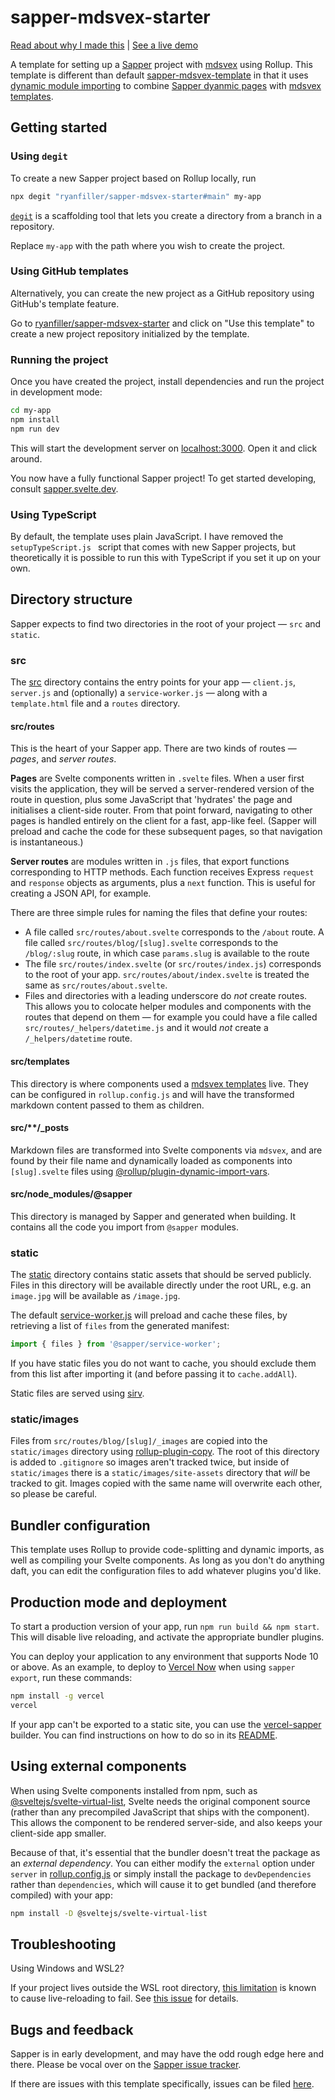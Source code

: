 # sapper-mdsvex-starter

[Read about why I made this](https://www.ryanfiller.com/blog/building-a-better-svelte-data-flow/) | [See a live demo](https://ryanfiller-sapper-mdsvex-starter.netlify.app/)

A template for setting up a [Sapper](https://github.com/sveltejs/sapper) project with [mdsvex](https://mdsvex.com/) using Rollup. This template is different than default [sapper-mdsvex-template](https://github.com/pngwn/sapper-mdsvex-template) in that it uses [dynamic module importing]([sapper-mdsvex-template](https://github.com/pngwn/sapper-mdsvex-template)) to combine [Sapper dyanmic pages](https://sapper.svelte.dev/docs#Pages) with [mdsvex templates](https://mdsvex.com/docs#layouts).

## Getting started

### Using `degit`

To create a new Sapper project based on Rollup locally, run

```bash
npx degit "ryanfiller/sapper-mdsvex-starter#main" my-app
```

[`degit`](https://github.com/Rich-Harris/degit) is a scaffolding tool that lets you create a directory from a branch in a repository.

Replace `my-app` with the path where you wish to create the project.


### Using GitHub templates

Alternatively, you can create the new project as a GitHub repository using GitHub's template feature.

Go to [ryanfiller/sapper-mdsvex-starter](https://github.com/ryanfiller/sapper-mdsvex-starter) and click on "Use this template" to create a new project repository initialized by the template.

### Running the project

Once you have created the project, install dependencies and run the project in development mode:

```bash
cd my-app
npm install
npm run dev
```

This will start the development server on [localhost:3000](http://localhost:3000). Open it and click around.

You now have a fully functional Sapper project! To get started developing, consult [sapper.svelte.dev](https://sapper.svelte.dev).

### Using TypeScript

By default, the template uses plain JavaScript. I have removed the `setupTypeScript.js ` script that comes with new Sapper projects, but theoretically it is possible to run this with TypeScript if you set it up on your own.

## Directory structure

Sapper expects to find two directories in the root of your project —  `src` and `static`.

### src

The [src](src) directory contains the entry points for your app — `client.js`, `server.js` and (optionally) a `service-worker.js` — along with a `template.html` file and a `routes` directory.

#### src/routes

This is the heart of your Sapper app. There are two kinds of routes — *pages*, and *server routes*.

**Pages** are Svelte components written in `.svelte` files. When a user first visits the application, they will be served a server-rendered version of the route in question, plus some JavaScript that 'hydrates' the page and initialises a client-side router. From that point forward, navigating to other pages is handled entirely on the client for a fast, app-like feel. (Sapper will preload and cache the code for these subsequent pages, so that navigation is instantaneous.)

**Server routes** are modules written in `.js` files, that export functions corresponding to HTTP methods. Each function receives Express `request` and `response` objects as arguments, plus a `next` function. This is useful for creating a JSON API, for example.

There are three simple rules for naming the files that define your routes:

* A file called `src/routes/about.svelte` corresponds to the `/about` route. A file called `src/routes/blog/[slug].svelte` corresponds to the `/blog/:slug` route, in which case `params.slug` is available to the route
* The file `src/routes/index.svelte` (or `src/routes/index.js`) corresponds to the root of your app. `src/routes/about/index.svelte` is treated the same as `src/routes/about.svelte`.
* Files and directories with a leading underscore do *not* create routes. This allows you to colocate helper modules and components with the routes that depend on them — for example you could have a file called `src/routes/_helpers/datetime.js` and it would *not* create a `/_helpers/datetime` route.

#### src/templates

This directory is where components used a [mdsvex templates](https://github.com/pngwn/sapper-mdsvex-template) live. They can be configured in `rollup.config.js` and will have the transformed markdown content passed to them as children. 

#### src/**/_posts

Markdown files are transformed into Svelte components via `mdsvex`, and are found by their file name and dynamically loaded as components into `[slug].svelte` files using [@rollup/plugin-dynamic-import-vars](https://www.npmjs.com/package/@rollup/plugin-dynamic-import-vars).

#### src/node_modules/@sapper

This directory is managed by Sapper and generated when building. It contains all the code you import from `@sapper` modules.

### static

The [static](static) directory contains static assets that should be served publicly. Files in this directory will be available directly under the root URL, e.g. an `image.jpg` will be available as `/image.jpg`.

The default [service-worker.js](src/service-worker.js) will preload and cache these files, by retrieving a list of `files` from the generated manifest:

```js
import { files } from '@sapper/service-worker';
```

If you have static files you do not want to cache, you should exclude them from this list after importing it (and before passing it to `cache.addAll`).

Static files are served using [sirv](https://github.com/lukeed/sirv).

### static/images

Files from `src/routes/blog/[slug]/_images` are copied into the `static/images` directory using [rollup-plugin-copy](https://www.npmjs.com/package/rollup-plugin-copy). The root of this directory is added to `.gitignore` so images aren't tracked twice, but inside of `static/images` there is a `static/images/site-assets` directory that _will_ be tracked to git. Images copied with the same name will overwrite each other, so please be careful.

## Bundler configuration

This template uses Rollup to provide code-splitting and dynamic imports, as well as compiling your Svelte components. As long as you don't do anything daft, you can edit the configuration files to add whatever plugins you'd like.

## Production mode and deployment

To start a production version of your app, run `npm run build && npm start`. This will disable live reloading, and activate the appropriate bundler plugins.

You can deploy your application to any environment that supports Node 10 or above. As an example, to deploy to [Vercel Now](https://vercel.com) when using `sapper export`, run these commands:

```bash
npm install -g vercel
vercel
```

If your app can't be exported to a static site, you can use the [vercel-sapper](https://github.com/thgh/vercel-sapper) builder. You can find instructions on how to do so in its [README](https://github.com/thgh/vercel-sapper#basic-usage).

## Using external components

When using Svelte components installed from npm, such as [@sveltejs/svelte-virtual-list](https://github.com/sveltejs/svelte-virtual-list), Svelte needs the original component source (rather than any precompiled JavaScript that ships with the component). This allows the component to be rendered server-side, and also keeps your client-side app smaller.

Because of that, it's essential that the bundler doesn't treat the package as an *external dependency*. You can either modify the `external` option under `server` in [rollup.config.js](rollup.config.js) or simply install the package to `devDependencies` rather than `dependencies`, which will cause it to get bundled (and therefore compiled) with your app:

```bash
npm install -D @sveltejs/svelte-virtual-list
```

## Troubleshooting

Using Windows and WSL2? 

If your project lives outside the WSL root directory, [this limitation](https://github.com/microsoft/WSL/issues/4169) is known to cause live-reloading to fail. See [this issue](https://github.com/sveltejs/sapper/issues/1150) for details.

## Bugs and feedback

Sapper is in early development, and may have the odd rough edge here and there. Please be vocal over on the [Sapper issue tracker](https://github.com/sveltejs/sapper/issues).

If there are issues with this template specifically, issues can be filed [here](https://github.com/ryanfiller/sapper-mdsvex-starter/issues).
